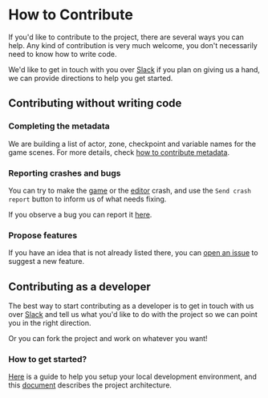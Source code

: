 # How to Contribute

If you'd like to contribute to the project, there are several ways you can help.
Any kind of contribution is very much welcome, you don't necessarily need to know how to write code.

We'd like to get in touch with you over [Slack](https://join.slack.com/t/lba2remake/shared_invite/zt-4497ew6p-NxlmHoAWtG6lXDG9lW0NMA) if you plan on giving us a hand, we can provide directions to help you get started.


## Contributing without writing code

### Completing the metadata

We are building a list of actor, zone, checkpoint and variable names for the game scenes.
For more details, check [how to contribute metadata](doc/how_to_metadata.md).

### Reporting crashes and bugs

You can try to make the [game](https://www.lba2remake.net/) or the [editor](https://www.lba2remake.net/#editor=true) crash, and use the `Send crash report` button to inform us of what needs fixing.

If you observe a bug you can report it [here](https://github.com/LBALab/lba2remake/issues/new).

### Propose features

If you have an idea that is not already listed there, you can [open an issue](https://github.com/LBALab/lba2remake/issues/new) to suggest a new feature.


## Contributing as a developer

The best way to start contributing as a developer is to get in touch with us over [Slack](https://join.slack.com/t/lba2remake/shared_invite/zt-4497ew6p-NxlmHoAWtG6lXDG9lW0NMA) and tell us what you'd like to do with the project so we can point you in the right direction.

Or you can fork the project and work on whatever you want!

### How to get started?

[Here](doc/getting_started.md) is a guide to help you setup your local development environment, and this [document](doc/architecture.md) describes the project architecture.
